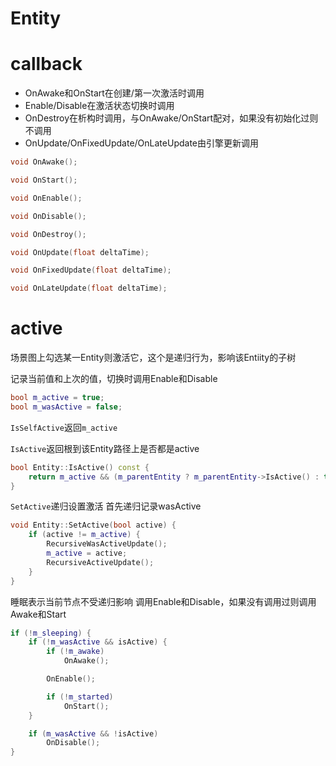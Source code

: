 # Entity

# callback

* OnAwake和OnStart在创建/第一次激活时调用
* Enable/Disable在激活状态切换时调用
* OnDestroy在析构时调用，与OnAwake/OnStart配对，如果没有初始化过则不调用
* OnUpdate/OnFixedUpdate/OnLateUpdate由引擎更新调用

```c++
void OnAwake();

void OnStart();

void OnEnable();

void OnDisable();

void OnDestroy();

void OnUpdate(float deltaTime);

void OnFixedUpdate(float deltaTime);

void OnLateUpdate(float deltaTime);
```

# active

场景图上勾选某一Entity则激活它，这个是递归行为，影响该Entiity的子树

记录当前值和上次的值，切换时调用Enable和Disable
```c++
bool m_active = true;
bool m_wasActive = false;
```

`IsSelfActive`返回`m_active`

`IsActive`返回根到该Entity路径上是否都是active
```c++
bool Entity::IsActive() const {
    return m_active && (m_parentEntity ? m_parentEntity->IsActive() : true);
}
```

`SetActive`递归设置激活
首先递归记录wasActive

```c++
void Entity::SetActive(bool active) {
    if (active != m_active) {
        RecursiveWasActiveUpdate();
        m_active = active;
        RecursiveActiveUpdate();
    }
}
```

睡眠表示当前节点不受递归影响
调用Enable和Disable，如果没有调用过则调用Awake和Start

```c++
if (!m_sleeping) {
    if (!m_wasActive && isActive) {
        if (!m_awake)
            OnAwake();

        OnEnable();

        if (!m_started)
            OnStart();
    }

    if (m_wasActive && !isActive)
        OnDisable();
}
```